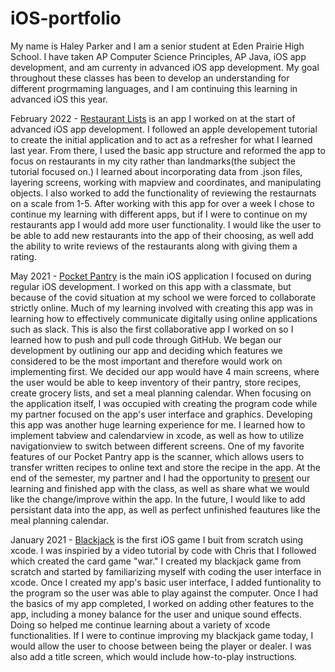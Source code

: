 # iOS-portfolio

My name is Haley Parker and I am a senior student at Eden Prairie High School. I have taken AP Computer Science Principles, AP Java, iOS app development, and am currenty in advanced iOS app development. My goal throughout these classes has been to develop an understanding for different progrmaming languages, and I am continuing this learning in advanced iOS this year.

February 2022 - [Restaurant Lists](https://github.com/90306479/newRestaurants.git) is an app I worked on at the start of advanced iOS app development. I followed an apple developement tutorial to create the initial application and to act as a refresher for what I learned last year. From there, I used the basic app structure and reformed the app to focus on restaurants in my city rather than landmarks(the subject the tutorial focused on.) I learned about incorporating data from .json files, layering screens, working with mapview and coordinates, and manipulating objects. I also worked to add the functionality of reviewing the restaurnats on a scale from 1-5. After working with this app for over a week I chose to continue my learning with different apps, but if I were to continue on my restaurants app I would add more user functionality. I would like the user to be able to add new restaurants into the app of their choosing, as well add the ability to write reviews of the restaurants along with giving them a rating.

May 2021 - [Pocket Pantry](https://github.com/EPHS-iOS/GroceryTest.git) is the main iOS application I focused on during regular iOS development. I worked on this app with a classmate, but because of the covid situation at my school we were forced to collaborate strictly online. Much of my learning involved with creating this app was in learning how to effectively communicate digitally using online applications such as slack. This is also the first collaborative app I worked on so I learned how to push and pull code through GitHub. We began our development by outlining our app and deciding which features we considered to be the most important and therefore would work on implementing first. We decided our app would have 4 main screens, where the user would be able to keep inventory of their pantry, store recipes, create grocery lists, and set a meal planning calendar. When focusing on the application itself, I was occupied with creating the program code while my partner focused on the app's user interface and graphics. Developing this app was another huge learning experience for me. I learned how to implement tabview and calendarview in xcode, as well as how to utilize navigationview to switch between different screens. One of my favorite features of our Pocket Pantry app is the scanner, which allows users to transfer written recipes to online text and store the recipe in the app. At the end of the semester, my partner and I had the opportunity to [present](https://docs.google.com/presentation/d/1nVmY10nGP_ObAj1-P91eLsXleMsBEFvc_LefuGG2nTY/edit?usp=sharing) our learning and finished app with the class, as well as share what we would like the change/improve within the app. In the future, I would like to add persistant data into the app, as well as perfect unfinished feautures like the meal planning calendar.

January 2021 - [Blackjack](https://github.com/90306479/blackjack.git) is the first iOS game I buit from scratch using xcode. I was inspiried by a video tutorial by code with Chris that I followed which created the card game "war." I created my blackjack game from scratch and started by familiarizing myself with coding the user interface in xcode. Once I created my app's basic user interface, I added funtionality to the program so the user was able to play against the computer. Once I had the basics of my app completed, I worked on adding other features to the app, including a money balance for the user and unique sound effects. Doing so helped me continue learning about a variety of xcode functionalities. If I were to continue improving my blackjack game today, I would allow the user to choose between being the player or dealer. I was also add a title screen, which would include how-to-play instructions.


